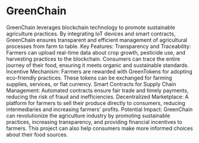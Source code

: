 # GreenChain
GreenChain leverages blockchain technology to promote sustainable agriculture practices. By integrating IoT devices and smart contracts, GreenChain ensures transparent and efficient management of agricultural processes from farm to table.
Key Features:
Transparency and Traceability: Farmers can upload real-time data about crop growth, pesticide use, and harvesting practices to the blockchain. Consumers can trace the entire journey of their food, ensuring it meets organic and sustainable standards.
Incentive Mechanism: Farmers are rewarded with GreenTokens for adopting eco-friendly practices. These tokens can be exchanged for farming supplies, services, or fiat currency.
Smart Contracts for Supply Chain Management: Automated contracts ensure fair trade and timely payments, reducing the risk of fraud and inefficiencies.
Decentralized Marketplace: A platform for farmers to sell their produce directly to consumers, reducing intermediaries and increasing farmers' profits.
Potential Impact:
GreenChain can revolutionize the agriculture industry by promoting sustainable practices, increasing transparency, and providing financial incentives to farmers. This project can also help consumers make more informed choices about their food sources.

